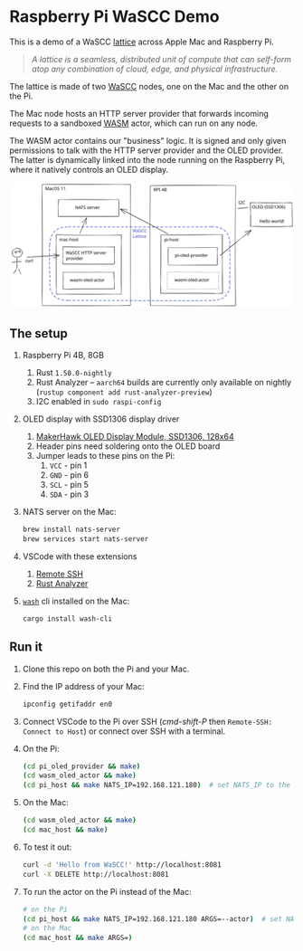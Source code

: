 # Raspberry Pi WaSCC Demo

This is a demo of a WaSCC [lattice](https://wascc.dev/docs/lattice/overview/) across Apple Mac and Raspberry Pi.

> _A lattice is a seamless, distributed unit of compute that can self-form atop any combination of cloud, edge, and physical infrastructure._

The lattice is made of two [WaSCC](https://wascc.dev/) nodes, one on the Mac and the other on the Pi.

The Mac node hosts an HTTP server provider that forwards incoming requests to a sandboxed [WASM](https://webassembly.org/) actor, which can run on any node.

The WASM actor contains our "business" logic. It is signed and only given permissions to talk with the HTTP server provider and the OLED provider. The latter is dynamically linked into the node running on the Raspberry Pi, where it natively controls an OLED display.

![WaSCC lattice across Mac and Pi](./docs/wascc-lattice.svg)

## The setup

1. Raspberry Pi 4B, 8GB

   1. Rust `1.50.0-nightly`
   2. Rust Analyzer – `aarch64` builds are currently only available on nightly (`rustup component add rust-analyzer-preview`)
   3. I2C enabled in `sudo raspi-config`

2. OLED display with SSD1306 display driver

   1. [MakerHawk OLED Display Module, SSD1306, 128x64](https://smile.amazon.co.uk/gp/product/B0777HHQDT)
   2. Header pins need soldering onto the OLED board
   3. Jumper leads to these pins on the Pi:
      1. `VCC` - pin 1
      2. `GND` - pin 6
      3. `SCL` - pin 5
      4. `SDA` - pin 3

3. NATS server on the Mac:

   ```sh
   brew install nats-server
   brew services start nats-server
   ```

4. VSCode with these extensions

   1. [Remote SSH](https://code.visualstudio.com/docs/remote/ssh)
   2. [Rust Analyzer](https://marketplace.visualstudio.com/items?itemName=matklad.rust-analyzer)

5. [`wash`](https://github.com/wascc/wash) cli installed on the Mac:

   ```sh
   cargo install wash-cli
   ```

## Run it

1. Clone this repo on both the Pi and your Mac.

2. Find the IP address of your Mac:

   ```sh
   ipconfig getifaddr en0
   ```

3. Connect VSCode to the Pi over SSH (_cmd-shift-P_ then `Remote-SSH: Connect to Host`) or connect over SSH with a terminal.

4. On the Pi:

   ```sh
   (cd pi_oled_provider && make)
   (cd wasm_oled_actor && make)
   (cd pi_host && make NATS_IP=192.168.121.180)  # set NATS_IP to the IP of your Mac (see step 2)
   ```

5. On the Mac:

   ```sh
   (cd wasm_oled_actor && make)
   (cd mac_host && make)
   ```

6. To test it out:

   ```sh
   curl -d 'Hello from WaSCC!' http://localhost:8081
   curl -X DELETE http://localhost:8081
   ```

7. To run the actor on the Pi instead of the Mac:

   ```sh
   # on the Pi
   (cd pi_host && make NATS_IP=192.168.121.180 ARGS=--actor)  # set NATS_IP to the IP of your Mac (see step 2)
   # on the Mac
   (cd mac_host && make ARGS=)
   ```
